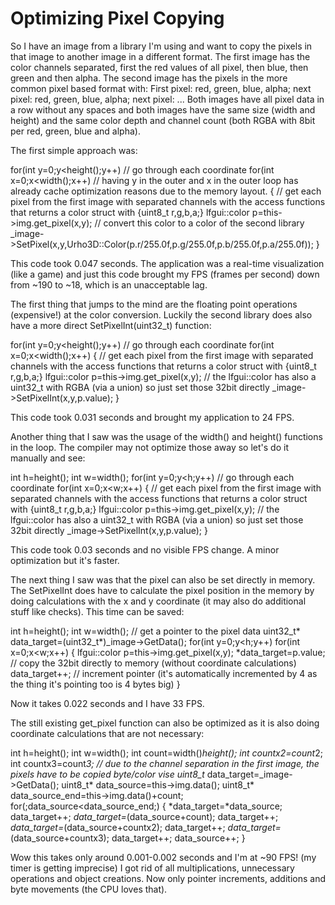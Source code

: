 # Optimizing Pixel Copying

So I have an image from a library I'm using and want to copy the pixels in that image to another image in a different format.
The first image has the color channels separated, first the red values of all pixel, then blue, then green and then alpha. The second image has the pixels in the more common pixel based format with: First pixel: red, green, blue, alpha; next pixel: red, green, blue, alpha; next pixel: ...
Both images have all pixel data in a row without any spaces and both images have the same size (width and height) and the same color depth and channel count (both RGBA with 8bit per red, green, blue and alpha).

The first simple approach was:

for(int y=0;y<height();y++)        // go through each coordinate
    for(int x=0;x<width();x++)     // having y in the outer and x in the outer loop has already cache optimization reasons due to the memory layout.
    {
        // get each pixel from the first image with separated channels with the access functions that returns a color struct with {uint8_t r,g,b,a;}
        lfgui::color p=this->img.get_pixel(x,y);
        // convert this color to a color of the second library
        _image->SetPixel(x,y,Urho3D::Color(p.r/255.0f,p.g/255.0f,p.b/255.0f,p.a/255.0f));
    }

This code took 0.047 seconds. The application was a real-time visualization (like a game) and just this code brought my FPS (frames per second) down from ~190 to ~18, which is an unacceptable lag.

The first thing that jumps to the mind are the floating point operations (expensive!) at the color conversion. Luckily the second library does also have a more direct SetPixelInt(uint32_t) function:

for(int y=0;y<height();y++)        // go through each coordinate
    for(int x=0;x<width();x++)
    {
        // get each pixel from the first image with separated channels with the access functions that returns a color struct with {uint8_t r,g,b,a;}
        lfgui::color p=this->img.get_pixel(x,y);
        // the lfgui::color has also a uint32_t with RGBA (via a union) so just set those 32bit directly
        _image->SetPixelInt(x,y,p.value);
    }

This code took 0.031 seconds and brought my application to 24 FPS.

Another thing that I saw was the usage of the width() and height() functions in the loop. The compiler may not optimize those away so let's do it manually and see:

int h=height();
int w=width();
for(int y=0;y<h;y++)        // go through each coordinate
    for(int x=0;x<w;x++)
    {
        // get each pixel from the first image with separated channels with the access functions that returns a color struct with {uint8_t r,g,b,a;}
        lfgui::color p=this->img.get_pixel(x,y);
        // the lfgui::color has also a uint32_t with RGBA (via a union) so just set those 32bit directly
        _image->SetPixelInt(x,y,p.value);
    }

This code took 0.03 seconds and no visible FPS change. A minor optimization but it's faster.

The next thing I saw was that the pixel can also be set directly in memory. The SetPixelInt does have to calculate the pixel position in the memory by doing calculations with the x and y coordinate (it may also do additional stuff like checks). This time can be saved:

int h=height();
int w=width();
// get a pointer to the pixel data
uint32_t* data_target=(uint32_t*)_image->GetData();
for(int y=0;y<h;y++)
    for(int x=0;x<w;x++)
    {
        lfgui::color p=this->img.get_pixel(x,y);
        *data_target=p.value;        // copy the 32bit directly to memory (without coordinate calculations)
        data_target++;               // increment pointer (it's automatically incremented by 4 as the thing it's pointing too is 4 bytes big)
    }

Now it takes 0.022 seconds and I have 33 FPS.

The still existing get_pixel function can also be optimized as it is also doing coordinate calculations that are not necessary:

int h=height();
int w=width();
int count=width()*height();
int countx2=count*2;
int countx3=count*3;
// due to the channel separation in the first image, the pixels have to be copied byte/color vise
uint8_t* data_target=_image->GetData();
uint8_t* data_source=this->img.data();
uint8_t* data_source_end=this->img.data()+count;
for(;data_source<data_source_end;)
{
    *data_target=*data_source;
    data_target++;
    *data_target=*(data_source+count);
    data_target++;
    *data_target=*(data_source+countx2);
    data_target++;
    *data_target=*(data_source+countx3);
    data_target++;
    data_source++;
}

Wow this takes only around 0.001-0.002 seconds and I'm at ~90 FPS! (my timer is getting imprecise)
I got rid of all multiplications, unnecessary operations and object creations. Now only pointer increments, additions and byte movements (the CPU loves that).
